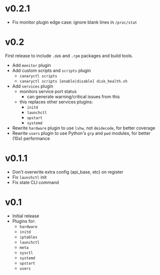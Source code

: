 # v0.2.1

+ Fix monitor plugin edge case: ignore blank lines in `/proc/stat`

# v0.2

First release to include `.deb` and `.rpm` packages and build tools.

+ Add `monitor` plugin
+ Add custom scripts and `scripts` plugin
    * `canaryctl scripts`
    * `canaryctl scripts [enable|disable] disk_health.sh`
+ Add `services` plugin
    * monitors service port status
        - can generate warning/critical issues from this
    * this replaces other services plugins:
        - `initd`
        - `launchctl`
        - `upstart`
        - `systemd`
+ Rewrite `hardware` plugin to use `lshw`, not `dmidecode`, for better coverage
+ Rewrite `users` plugin to use Python's `grp` and `pwd` modules, for better (10x) performance


# v0.1.1

+ Don't overwrite extra config (api_base, etc) on register
+ Fix `launchctl` init
+ Fix state CLI command


# v0.1

+ Initial release
+ Plugins for:
    * `hardware`
    * `initd`
    * `iptables`
    * `launchctl`
    * `meta`
    * `sysctl`
    * `systemd`
    * `upstart`
    * `users`
